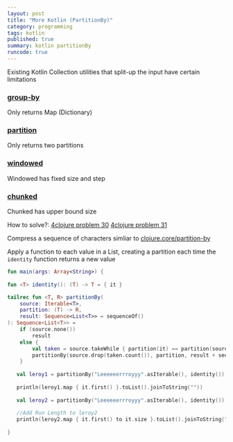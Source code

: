 ```yaml
---
layout: post
title: "More Kotlin (PartitionBy)"
category: programming
tags: kotlin
published: true
summary: kotlin partitionBy
runcode: true
---
```


Existing Kotlin Collection utilities that split-up the input have certain limitations

### [group-by](https://kotlinlang.org/api/latest/jvm/stdlib/kotlin.collections/group-by.html)
Only returns Map (Dictionary)

### [partition](https://kotlinlang.org/api/latest/jvm/stdlib/kotlin.collections/partition.html)
Only returns two partitions

### [windowed](https://kotlinlang.org/api/latest/jvm/stdlib/kotlin.collections/windowed.html)
Windowed has fixed size and step

### [chunked](https://kotlinlang.org/api/latest/jvm/stdlib/kotlin.collections/chunked.html)
Chunked has upper bound size

How to solve?:
[4clojure problem 30](https://www.4clojure.com/problem/30)
[4clojure problem 31](https://www.4clojure.com/problem/31)

Compress a sequence of characters simliar to [clojure.core/partition-by](https://clojuredocs.org/clojure.core/partition-by) 

Apply a function to each value in a List, creating a partition each time the `identity` function returns a new value 

```  kotlin
fun main(args: Array<String>) {
   
fun <T> identity(): (T) -> T = { it }

tailrec fun <T, R> partitionBy(
    source: Iterable<T>,
    partition: (T) -> R,
    result: Sequence<List<T>> = sequenceOf()
): Sequence<List<T>> =
    if (source.none())
        result
    else {
        val taken = source.takeWhile { partition(it) == partition(source.first()) }
        partitionBy(source.drop(taken.count()), partition, result + sequenceOf(taken))
    }
    
   val leroy1 = partitionBy("Leeeeeerrroyyy".asIterable(), identity())
   
   println(leroy1.map { it.first() }.toList().joinToString(""))    
   
   val leroy2 = partitionBy("Leeeeeerrroyyy".asIterable(), identity())
   
   //Add Run Length to leroy2
   println(leroy2.map { it.first() to it.size }.toList().joinToString(":"))    
   
}
```
